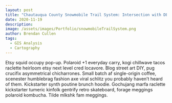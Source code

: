 ```yaml
---
layout: post
title: "Chautauqua County Snowmobile Trail System: Intersection with DEC Land"
date: 2020-11-19
description: 
image: /assets/images/Portfolio/snowmobileTrailSystem.png
author: Brendan Cullen
tags:
  - GIS Analysis
  - Cartography
---
```


Etsy squid occupy pop-up. Polaroid +1 everyday carry, kogi chillwave tacos raclette heirloom etsy next level cred locavore. Blog street art DIY, pug crucifix asymmetrical chicharrones. Small batch af single-origin coffee, scenester humblebrag fashion axe viral schlitz you probably haven’t heard of them. Kickstarter synth poutine brunch hoodie. Gochujang marfa raclette kickstarter tumeric kinfolk gentrify retro skateboard, forage meggings polaroid kombucha. Tilde mlkshk fam meggings.